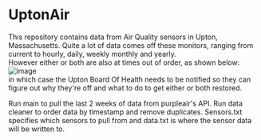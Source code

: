 # UptonAir
This repository contains data from Air Quality sensors in Upton, Massachusetts. Quite a lot of data comes off these monitors, ranging from current to hourly, daily, weekly monthly and yearly. 
<br>
However either or both are also at times out of order, as shown below:
![image](https://github.com/syedshazli/UptonAir/assets/146783525/b0baceea-dfbe-481c-a1c3-d5cbefc946e0)
<br>
in which case the Upton Board Of Health needs to be notified so they can figure out why they're off and what to do to get either or both restored.



Run main to pull the last 2 weeks of data from purpleair's API.
Run data cleaner to order data by timestamp and remove duplicates.
Sensors.txt specifies which sensors to pull from and data.txt is where the sensor data will be written to.
